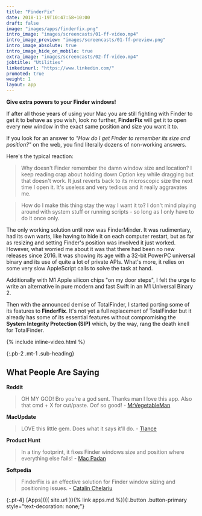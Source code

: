 ```yaml
---
title: "FinderFix"
date: 2018-11-19T10:47:58+10:00
draft: false
image: "images/apps/finderfix.png"
intro_image: "images/screencasts/01-ff-video.mp4"
intro_image_preview: "images/screencasts/01-ff-preview.png"
intro_image_absolute: true
intro_image_hide_on_mobile: true
extra_image: "images/screencasts/02-ff-video.mp4"
jobtitle: "Utilities"
linkedinurl: "https://www.linkedin.com/"
promoted: true
weight: 1
layout: app
---
```


**Give extra powers to your Finder windows!**

If after all those years of using your Mac you are still fighting with Finder to get it to behave as you wish, look no further, **FinderFix** will get it to open every new window in the exact same position and size you want it to.

<!--break-->

If you look for an answer to _"How do I get Finder to remember its size and position?"_ on the web, you find literally dozens of non-working answers.

Here's the typical reaction:

> Why doesn't Finder remember the damn window size and location? I keep reading crap about holding down Option key while dragging but that doesn't work. It just reverts back to its microscopic size the next time I open it. It's useless and very tedious and it really aggravates me.

> How do I make this thing stay the way I want it to? I don't mind playing around with system stuff or running scripts - so long as I only have to do it once only.

The only working solution until now was FinderMinder. It was rudimentary, had its own warts, like having to hide it on each computer restart, but as far as resizing and setting Finder's position was involved it just worked. However, what worried me about it was that there had been no new releases since 2016. It was showing its age with a 32-bit PowerPC universal binary and its use of quite a lot of private APIs. What's more, it relies on some very slow AppleScript calls to solve the task at hand.

Additionally with M1 Apple silicon chips "on my door steps", I felt the urge to write an alternative in pure modern and fast Swift in an M1 Universal Binary 2.

Then with the announced demise of TotalFinder, I started porting some of its features to **FinderFix**. It's not yet a full replacement of TotalFinder but it already has some of its essential features without compromising the **System Integrity Protection (SIP)** which, by the way, rang the death knell for TotalFinder.

{% include inline-video.html %}

{:.pb-2 .mt-1 .sub-heading}
## What People Are Saying

**Reddit**

> OH MY GOD! Bro you’re a god sent. Thanks man I love this app. Also that cmd + X for cut/paste. Oof so good! - [MrVegetableMan](https://www.reddit.com/r/MacOS/comments/uh8jzu/comment/ia3s66l/?utm_source=share&utm_medium=web2x&context=3)

**MacUpdate**

> LOVE this little gem. Does what it says it'll do. - [Tlance](https://www.macupdate.com/app/mac/63934/finderfix)

**Product Hunt**

> In a tiny footprint, it fixes Finder windows size and position where everything else fails! - [Mac Padan](https://www.producthunt.com/products/finderfix/reviews)

**Softpedia**

> FinderFix is an effective solution for Finder window sizing and positioning issues. - [Catalin Chelariu](https://mac.softpedia.com/get/System-Utilities/FinderFix.shtml)

{:.pt-4}
[Apps]({{ site.url }}{% link apps.md %}){:.button .button-primary style="text-decoration: none;"}
